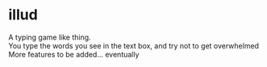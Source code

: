 # illud
A typing game like thing.<br>
You type the words you see in the text box, and try not to get overwhelmed<br>
More features to be added... eventually
